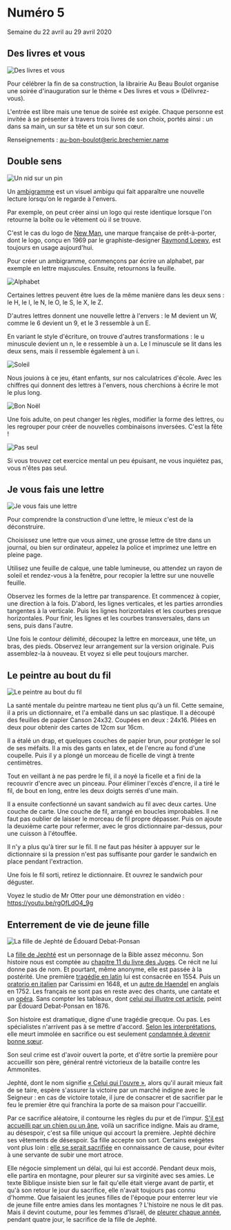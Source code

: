 # Numéro 5

Semaine du 22 avril au 29 avril 2020

## Des livres et vous

![Des livres et vous](images/des-livres-et-vous.jpg)

Pour célébrer la fin de sa construction, la librairie Au Beau Boulot
organise une soirée d'inauguration sur le thème « Des livres et vous »
(Délivrez-vous).

L'entrée est libre mais une tenue de soirée est exigée.
Chaque personne est invitée à se présenter à travers
trois livres de son choix, portés ainsi :
un dans sa main, un sur sa tête et un sur son cœur.

Renseignements : au-bon-boulot@eric.brechemier.name

## Double sens

![Un nid sur un pin](images/double-sens-nid-sur-pin.jpg)

Un [ambigramme][] est un visuel ambigu
qui fait apparaître une nouvelle lecture
lorsqu'on le regarde à l'envers.

Par exemple, on peut créer ainsi un logo qui reste identique
lorsque l'on retourne la boîte ou le vêtement où il se trouve.

C'est le cas du logo de [New Man][], une marque française de prêt-à-porter,
dont le logo, conçu en 1969 par le graphiste-designer [Raymond Loewy][],
est toujours en usage aujourd'hui.

[ambigramme]: https://fr.wikipedia.org/wiki/Ambigramme
[New Man]: https://fr.wikipedia.org/wiki/New_Man
[Raymond Loewy]: https://fr.wikipedia.org/wiki/Raymond_Loewy

Pour créer un ambigramme,
commençons par écrire un alphabet, par exemple en lettre majuscules.
Ensuite, retournons la feuille.

![Alphabet](images/double-sens-alphabet.jpg)

Certaines lettres peuvent être lues
de la même manière dans les deux sens :
le H, le I, le N, le O, le S, le X, le Z.

D'autres lettres donnent une nouvelle lettre à l'envers :
le M devient un W, comme le 6 devient un 9, et le 3 ressemble à un E.

En variant le style d'écriture, on trouve d'autres transformations :
le u minuscule devient un n, le e ressemble à un a.
Le l minuscule se lit dans les deux sens,
mais il ressemble également à un i.

![Soleil](images/double-sens-soleil.jpg)

Nous jouions à ce jeu, étant enfants, sur nos calculatrices d'école.
Avec les chiffres qui donnent des lettres à l'envers,
nous cherchions à écrire le mot le plus long.

![Bon Noël](images/double-sens-bon-noel.jpg)

Une fois adulte, on peut changer les règles, modifier la forme des lettres,
ou les regrouper pour créer de nouvelles combinaisons inversées.
C'est la fête !

![Pas seul](images/double-sens-pas-seul.jpg)

Si vous trouvez cet exercice mental un peu épuisant,
ne vous inquiétez pas, vous n'êtes pas seul.

## Je vous fais une lettre

![Je vous fais une lettre](images/je-vous-fais-une-lettre.jpg)

Pour comprendre la construction d'une lettre,
le mieux c'est de la déconstruire.

Choisissez une lettre que vous aimez,
une grosse lettre de titre dans un journal,
ou bien sur ordinateur, appelez la police
et imprimez une lettre en pleine page.

Utilisez une feuille de calque,
une table lumineuse,
ou attendez un rayon de soleil et
rendez-vous à la fenêtre,
pour recopier la lettre sur une nouvelle feuille.

Observez les formes de la lettre par transparence.
Et commencez à copier, une direction à la fois.
D'abord, les lignes verticales,
et les parties arrondies tangentes à la verticale.
Puis les lignes horizontales et les courbes presque horizontales.
Pour finir, les lignes et les courbes transversales,
dans un sens, puis dans l'autre.

Une fois le contour délimité, découpez la lettre en morceaux, une tête,
un bras, des pieds. Observez leur arrangement sur la version originale.
Puis assemblez-la à nouveau. Et voyez si elle peut toujours marcher.

## Le peintre au bout du fil

![Le peintre au bout du fil](images/le-peintre-au-bout-du-fil.jpg)

La santé mentale du peintre marteau ne tient plus qu'à un fil.
Cette semaine, il a pris un dictionnaire, et l'a emballé dans un sac plastique.
Il a découpé des feuilles de papier Canson 24x32.
Coupées en deux : 24x16.
Pliées en deux pour obtenir des cartes de 12cm sur 16cm.

Il a étalé un drap, et quelques couches de papier brun,
pour protéger le sol de ses méfaits.
Il a mis des gants en latex, et de l'encre au fond d'une coupelle.
Puis il y a plongé un morceau de ficelle de vingt à trente centimètres.

Tout en veillant à ne pas perdre le fil,
il a noyé la ficelle et a fini de la recouvrir d'encre avec un pinceau.
Pour éliminer l'excès d'encre, il a tiré le fil, de bout en long,
entre les deux doigts serrés d'une main.

Il a ensuite confectionné un savant sandwich au fil avec deux cartes.
Une couche de carte. Une couche de fil, arrangé en boucles improbables.
Il ne faut pas oublier de laisser le morceau de fil propre dépasser.
Puis on ajoute la deuxième carte pour refermer,
avec le gros dictionnaire par-dessus, pour une cuisson à l'étouffée.

Il n'y a plus qu'à tirer sur le fil. Il ne faut pas hésiter à appuyer
sur le dictionnaire si la pression n'est pas suffisante pour garder
le sandwich en place pendant l'extraction.

Une fois le fil sorti, retirez le dictionnaire.
Et ouvrez le sandwich pour déguster.

Voyez le studio de Mr Otter pour une démonstration en vidéo :
https://youtu.be/rgOfLdO4_9g

## Enterrement de vie de jeune fille

![La fille de Jephté de Édouard Debat-Ponsan](images/enterrement-de-vie-de-jeune-fille-la-fille-de-jephte-de-edouard-debat-ponsan.jpg)

La [fille de Jephté][] est un personnage de la Bible assez méconnu.
Son histoire nous est comptée au [chapitre 11 du livre des Juges][Juges11].
Ce récit ne lui donne pas de nom.
Et pourtant, même anonyme, elle est passée à la postérité.
Une première [tragédie en latin][] lui est consacrée en 1554.
Puis un [oratorio en italien][] par Carissimi en 1648,
et un [autre de Haendel][] en anglais en 1752.
Les français ne sont pas en reste avec des chants, une cantate et un [opéra][].
Sans compter les tableaux, dont [celui qui illustre cet article][],
peint par Édouard Debat-Ponsan en 1876.

Son histoire est dramatique, digne d'une tragédie grecque.
Ou pas. Les spécialistes n'arrivent pas à se mettre d'accord.
[Selon les interprétations][], elle meurt immolée en sacrifice
ou est seulement [condamnée à devenir bonne sœur][].

Son seul crime est d'avoir ouvert la porte,
et d'être sortie la première pour accueillir son père,
général rentré victorieux de la bataille contre les Ammonites.

Jephté, dont le nom signifie [« Celui qui l'ouvre »][],
alors qu'il aurait mieux fait de se taire,
espère s'assurer la victoire par un marché indigne avec le Seigneur :
en cas de victoire totale, il jure de consacrer et de sacrifier par le feu
le premier être qui franchira la porte de sa maison pour l'accueillir.

Par ce sacrifice aléatoire, il contourne les règles du pur et de l'impur.
[S'il est accueilli par un chien ou un âne][], voilà un sacrifice indigne.
Mais au drame, au désespoir, c'est sa fille unique qui accourt la première.
Jephté déchire ses vêtements de désespoir. Sa fille accepte son sort.
Certains exégètes vont plus loin :
[elle se serait sacrifiée][] en connaissance de cause,
pour éviter à une servante de subir une mort atroce.

Elle négocie simplement un délai, qui lui est accordé. Pendant deux mois,
elle partira en montagne, pour pleurer sur sa virginité avec ses amies.
Le texte Biblique insiste bien sur le fait qu'elle était vierge avant
de partir, et qu'à son retour le jour du sacrifice, elle n'avait toujours
pas connu d'homme. Que faisaient les jeunes filles de l'époque
pour enterrer leur vie de jeune fille entre amies dans les montagnes ?
L'histoire ne nous le dit pas. Mais il devint coutume, pour les femmes
d'Israël, de [pleurer chaque année][], pendant quatre jour, le sacrifice de
la fille de Jephté.

[fille de Jephté]: https://fr.wikipedia.org/wiki/Jepht%C3%A9
[Juges11]: https://www.biblegateway.com/passage/?search=Juges+11&version=SG21
[tragédie en latin]: https://fr.wikipedia.org/wiki/George_Buchanan_(humaniste)#%C5%92uvre
[oratorio en italien]: https://en.wikipedia.org/wiki/Jephte_(Carissimi)
[autre de Haendel]: https://fr.wikipedia.org/wiki/Jephtha
[opéra]: https://fr.wikipedia.org/wiki/Michel_Pignolet_de_Mont%C3%A9clair#L'Op%C3%A9ra_justement
[celui qui illustre cet article]: https://commons.wikimedia.org/wiki/File:Beaux-Arts_de_Carcassonne_-_La_fille_de_Jepht%C3%A9_1876_-_Edouard-Bernard_Debat-Ponsan_130x198.jpg?uselang=fr
[Selon les interprétations]: http://www.modernorthodox.fr/jephte/
[condamnée à devenir bonne sœur]: https://www.thetorah.com/article/did-jephthah-actually-kill-his-daughter
[« Celui qui l'ouvre »]: http://www.womeninthebible.net/women-bible-old-new-testaments/jephtahs-daughter/
[S'il est accueilli par un chien ou un âne]: https://jwa.org/encyclopedia/article/jephthahs-daughter-midrash-and-aggadah
[elle se serait sacrifiée]: http://www.womeninthebible.net/women-bible-old-new-testaments/jephtahs-daughter/
[pleurer chaque année]: https://ritualwell.org/ritual/jephthahs-daughter-lament
